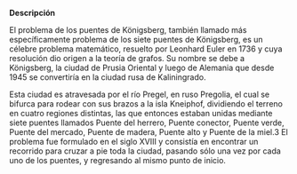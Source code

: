 **Descripción**

El problema de los puentes de Königsberg, también llamado más específicamente problema de los siete puentes de Königsberg, es un célebre problema matemático, resuelto por Leonhard Euler en 1736 y cuya resolución dio origen a la teoría de grafos.​ Su nombre se debe a Königsberg, la ciudad de Prusia Oriental y luego de Alemania que desde 1945 se convertiría en la ciudad rusa de Kaliningrado.

Esta ciudad es atravesada por el río Pregel, en ruso Pregolia, el cual se bifurca para rodear con sus brazos a la isla Kneiphof, dividiendo el terreno en cuatro regiones distintas, las que entonces estaban unidas mediante siete puentes llamados Puente del herrero, Puente conector, Puente verde, Puente del mercado, Puente de madera, Puente alto y Puente de la miel.3​ El problema fue formulado en el siglo XVIII y consistía en encontrar un recorrido para cruzar a pie toda la ciudad, pasando sólo una vez por cada uno de los puentes, y regresando al mismo punto de inicio.
